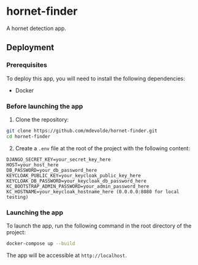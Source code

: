 # hornet-finder
A hornet detection app.

## Deployment

### Prerequisites
To deploy this app, you will need to install the following dependencies:
- Docker

### Before launching the app

1. Clone the repository:
```bash
git clone https://github.com/mdevolde/hornet-finder.git
cd hornet-finder
```

2. Create a `.env` file at the root of the project with the following content:
```env
DJANGO_SECRET_KEY=your_secret_key_here
HOST=your_host_here
DB_PASSWORD=your_db_password_here
KEYCLOAK_PUBLIC_KEY=your_keycloak_public_key_here
KEYCLOAK_DB_PASSWORD=your_keycloak_db_password_here
KC_BOOTSTRAP_ADMIN_PASSWORD=your_admin_password_here
KC_HOSTNAME=your_keycloak_hostname_here (0.0.0.0:8080 for local testing)
```

### Launching the app
To launch the app, run the following command in the root directory of the project:
```bash
docker-compose up --build
```
The app will be accessible at `http://localhost`.
